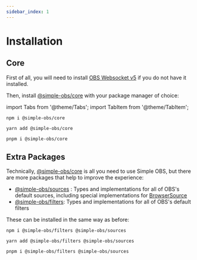 ```yaml
---
sidebar_index: 1
---
```


# Installation

## Core

First of all, you will need to install [OBS Websocket v5](https://github.com/obsproject/obs-websocket/releases/latest) if you do not have it installed.

Then, install [@simple-obs/core](/api/core) with your package manager of choice:

import Tabs from '@theme/Tabs';
import TabItem from '@theme/TabItem';

<Tabs groupId="package-managers">
<TabItem value="npm" label="npm">

```
npm i @simple-obs/core
```

</TabItem>
<TabItem value="yarn" label="Yarn">

```
yarn add @simple-obs/core
```

</TabItem>
<TabItem value="pnpm" label="pnpm">

```
pnpm i @simple-obs/core
```

</TabItem>
</Tabs>

## Extra Packages

Technically, [@simple-obs/core](/api/core) is all you need to use Simple OBS, but there are more packages that help to improve the experience:

- [@simple-obs/sources](/api/sources) : Types and implementations for all of OBS's default sources, including special implementations for [BrowserSource](/api/sources/class/BrowserSource)
- [@simple-obs/filters](/api/filters): Types and implementations for all of OBS's default filters

These can be installed in the same way as before:

<Tabs groupId="package-managers">
<TabItem value="npm" label="npm">

```
npm i @simple-obs/filters @simple-obs/sources
```

</TabItem>
<TabItem value="yarn" label="Yarn">

```
yarn add @simple-obs/filters @simple-obs/sources
```

</TabItem>
<TabItem value="pnpm" label="pnpm">

```
pnpm i @simple-obs/filters @simple-obs/sources
```

</TabItem>
</Tabs>
